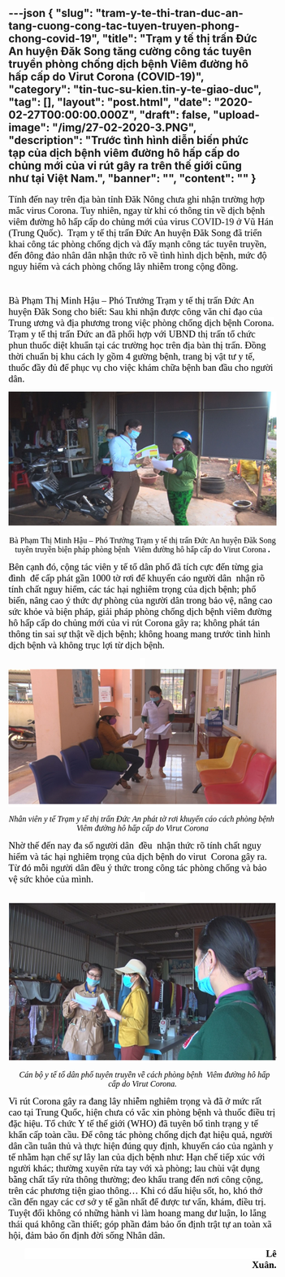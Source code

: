 ---json
{
    "slug": "tram-y-te-thi-tran-duc-an-tang-cuong-cong-tac-tuyen-truyen-phong-chong-covid-19",
    "title": "Trạm y tế thị trấn Đức An huyện Đăk Song  tăng cường công tác tuyên truyền phòng chống dịch bệnh Viêm đường hô hấp cấp do Virut Corona  (COVID-19)",
    "category": "tin-tuc-su-kien.tin-y-te-giao-duc",
    "tag": [],
    "layout": "post.html",
    "date": "2020-02-27T00:00:00.000Z",
    "draft": false,
    "upload-image": "/img/27-02-2020-3.PNG",
    "description": "Trước tình hình diễn biến phức tạp của dịch bệnh viêm đường hô hấp cấp do chủng mới của vi rút gây ra trên thế giới cũng như tại Việt Nam.",
    "banner": "",
    "__content__": ""
}
---
<p style="margin-right:-18pt"><span style="font-family:Times New Roman,Times,serif"><span style="font-size:14.0pt"><span style="background-color:white"><span style="color:black">T&iacute;nh đến nay tr&ecirc;n địa b&agrave;n tỉnh Đăk N&ocirc;ng chưa ghi nhận trường hợp mắc virus Corona. Tuy nhi&ecirc;n, ngay từ khi c&oacute; th&ocirc;ng tin về dịch bệnh vi&ecirc;m đường h&ocirc; hấp cấp do chủng mới của virus </span></span></span><span style="font-size:14.0pt"><span style="color:#141515">COVID-19</span></span><span style="font-size:14.0pt"><span style="background-color:white"><span style="color:black"> ở Vũ H&aacute;n (Trung Quốc).&nbsp; Trạm y tế thị trấn Đức An huyện Đăk Song đ&atilde; triển khai c&ocirc;ng t&aacute;c ph&ograve;ng chống dịch v&agrave; đẩy mạnh c&ocirc;ng t&aacute;c tuy&ecirc;n truyền, đến đ&ocirc;ng đảo nh&acirc;n d&acirc;n nhận thức r&otilde; về t&igrave;nh h&igrave;nh dịch bệnh, mức độ nguy hiểm v&agrave; c&aacute;ch ph&ograve;ng chống l&acirc;y nhiễm trong cộng đồng.</span></span></span></span></p>

<p style="margin-right:-18pt">&nbsp;</p>

<p style="margin-right:-18pt"><span style="font-family:Times New Roman,Times,serif"><span style="font-size:14.0pt"><span style="background-color:white"><span style="color:black">B&agrave; Phạm Thị Minh Hậu &ndash; Ph&oacute; Trưởng Trạm y tế thị trấn Đức An huyện Đăk Song cho biết: Sau khi nhận được c&ocirc;ng văn chỉ đạo của Trung ương v&agrave; địa phương trong việc ph&ograve;ng chống dịch bệnh Corona. Trạm y tế thị trấn Đức an đ&atilde; phối hợp với UBND thị trấn tổ chức phun thuốc diệt khuẩn tại c&aacute;c trường học tr&ecirc;n địa b&agrave;n thị trấn. Đồng thời chuẩn bị khu c&aacute;ch ly gồm 4 gường bệnh, trang bị vật tư y tế, thuốc đầy đủ để phục vụ cho việc kh&aacute;m chữa bệnh ban đầu cho người d&acirc;n. </span></span></span></span></p>

<p style="margin-right:-18pt; text-align:center"><img alt="" src="/img/27-02-2020-1.PNG" /></p>

<p style="margin-right:-18pt; text-align:center"><span style="font-family:Times New Roman,Times,serif"><span style="font-size:16px"><span style="background-color:white"><span style="color:black">B&agrave; Phạm Thị Minh Hậu &ndash; Ph&oacute; Trưởng Trạm y tế thị trấn Đức An huyện Đăk Song tuy&ecirc;n truyền biện ph&aacute;p ph&ograve;ng bệnh&nbsp; Vi&ecirc;m đường h&ocirc; hấp cấp do Virut Corona<strong> . </strong></span></span></span></span></p>

<p style="margin-right:-18pt"><span style="font-family:Times New Roman,Times,serif"><span style="font-size:14.0pt"><span style="background-color:white"><span style="color:black">B&ecirc;n cạnh đ&oacute;, cộng t&aacute;c vi&ecirc;n y tế tổ d&acirc;n phố đ&atilde; t&iacute;ch cực đến từng gia đ&igrave;nh&nbsp; để cấp ph&aacute;t gần 1000 tờ rơi để khuyến c&aacute;o người d&acirc;n&nbsp; nhận r&otilde; t&iacute;nh chất nguy hiểm, c&aacute;c t&aacute;c hại nghi&ecirc;m trọng của dịch bệnh; phổ biến, n&acirc;ng cao &yacute; thức dự ph&ograve;ng của người d&acirc;n trong bảo vệ, n&acirc;ng cao sức khỏe v&agrave; biện ph&aacute;p, giải ph&aacute;p ph&ograve;ng chống dịch bệnh vi&ecirc;m đường h&ocirc; hấp cấp do chủng mới của vi r&uacute;t Corona g&acirc;y ra; kh&ocirc;ng ph&aacute;t t&aacute;n th&ocirc;ng tin sai sự thật về dịch bệnh; kh&ocirc;ng hoang mang trước t&igrave;nh h&igrave;nh dịch bệnh v&agrave; kh&ocirc;ng trục lợi từ dịch bệnh. </span></span></span></span></p>

<p style="margin-right:-18pt; text-align:center"><span style="font-family:Times New Roman,Times,serif"><span style="font-size:14.0pt"><span style="background-color:white"><span style="color:black">&nbsp;&nbsp;<img alt="" src="/img/27-02-2020-2.PNG" /></span></span></span></span></p>

<p style="margin-right:-18pt; text-align:center"><span style="font-family:Times New Roman,Times,serif"><span style="font-size:16px"><em><span style="background-color:white"><span style="color:black">Nh&acirc;n vi&ecirc;n y tế Trạm y tế thị trấn Đức An ph&aacute;t tờ rơi khuyến c&aacute;o c&aacute;ch ph&ograve;ng bệnh&nbsp; Vi&ecirc;m đường h&ocirc; hấp cấp do Virut Corona</span></span></em></span></span></p>

<p style="margin-right:-18pt"><span style="font-family:Times New Roman,Times,serif"><span style="font-size:14.0pt"><span style="background-color:white"><span style="color:black">Nhờ thế đến nay đa số người d&acirc;n&nbsp; đều&nbsp; nhận thức r&otilde; t&iacute;nh chất nguy hiểm v&agrave; t&aacute;c hại nghi&ecirc;m trọng của dịch bệnh do virut&nbsp; Corona g&acirc;y ra. Từ đ&oacute; mỗi người d&acirc;n đều &yacute; thức trong c&ocirc;ng t&aacute;c ph&ograve;ng chống v&agrave; bảo vệ sức khỏe của m&igrave;nh. </span></span></span></span></p>

<p style="margin-right:-18pt; text-align:center"><span style="font-family:Times New Roman,Times,serif"><span style="font-size:14.0pt"><span style="background-color:white"><span style="color:black">&nbsp;&nbsp;<img alt="" src="/img/27-02-2020-3.PNG" /></span></span></span></span></p>

<p style="margin-right:-18pt; text-align:center"><span style="font-family:Times New Roman,Times,serif"><span style="font-size:16px">&nbsp; <em><span style="background-color:white"><span style="color:black">C&aacute;n bộ y tế tổ d&acirc;n phố tuy&ecirc;n truyền về c&aacute;ch</span></span></em> <em><span style="background-color:white"><span style="color:black">ph&ograve;ng bệnh&nbsp; Vi&ecirc;m đường h&ocirc; hấp cấp do Virut Corona.</span></span></em></span></span></p>

<p style="margin-right:-18pt"><span style="font-family:Times New Roman,Times,serif"><span style="font-size:14.0pt"><span style="background-color:white"><span style="color:black">Vi r&uacute;t Corona g&acirc;y ra đang l&acirc;y nhiễm nghi&ecirc;m trọng v&agrave; đ&atilde; ở mức rất cao tại Trung Quốc, hiện chưa c&oacute; vắc xin ph&ograve;ng bệnh v&agrave; thuốc điều trị đặc hiệu. Tổ chức Y tế thế giới (WHO) đ&atilde; tuy&ecirc;n bố t&igrave;nh trạng y tế khẩn cấp to&agrave;n cầu. Để c&ocirc;ng t&aacute;c ph&ograve;ng chống dịch đạt hiệu quả, người d&acirc;n cần tu&acirc;n thủ v&agrave; thực hiện đ&uacute;ng quy định, khuyến c&aacute;o của ng&agrave;nh y tế nhằm hạn chế sự l&acirc;y lan của dịch bệnh như: Hạn chế tiếp x&uacute;c với người kh&aacute;c; thường xuy&ecirc;n rửa tay với x&agrave; ph&ograve;ng; lau ch&ugrave;i vật dụng bằng chất tẩy rửa th&ocirc;ng thường; đeo khẩu trang đến nơi c&ocirc;ng cộng, tr&ecirc;n c&aacute;c phương tiện giao th&ocirc;ng&hellip; Khi c&oacute; dấu hiệu sốt, ho, kh&oacute; thở cần đến ngay c&aacute;c cơ sở y tế gần nhất để được tư vấn, kh&aacute;m, điều trị. Tuyệt đối kh&ocirc;ng c&oacute; những h&agrave;nh vi l&agrave;m hoang mang dư luận, lo lắng th&aacute;i qu&aacute; kh&ocirc;ng cần thiết; g&oacute;p phần đảm bảo ổn định trật tự an to&agrave;n x&atilde; hội, đảm bảo ổn định đời sống Nh&acirc;n d&acirc;n.</span></span></span></span></p>

<p style="margin-right:-18pt; text-align:right"><span style="font-family:Times New Roman,Times,serif"><span style="font-size:14.0pt"><span style="background-color:white"><span style="color:black">&nbsp;&nbsp;&nbsp;&nbsp;&nbsp;&nbsp;&nbsp;&nbsp;&nbsp;&nbsp;&nbsp;&nbsp;&nbsp;&nbsp;&nbsp;&nbsp;&nbsp;&nbsp;&nbsp;&nbsp;&nbsp;&nbsp;&nbsp;&nbsp;&nbsp;&nbsp;&nbsp;&nbsp;&nbsp;&nbsp;&nbsp;&nbsp;&nbsp;&nbsp;&nbsp;&nbsp;&nbsp;&nbsp;&nbsp;&nbsp;&nbsp;&nbsp;&nbsp;&nbsp;&nbsp;&nbsp;&nbsp;&nbsp;&nbsp;&nbsp;&nbsp;&nbsp;&nbsp;&nbsp;&nbsp;&nbsp;&nbsp;&nbsp;&nbsp;&nbsp;&nbsp;&nbsp;&nbsp;&nbsp;&nbsp;&nbsp;&nbsp;&nbsp;&nbsp;&nbsp;&nbsp;&nbsp;&nbsp;&nbsp;&nbsp;&nbsp;&nbsp;&nbsp;&nbsp;&nbsp;&nbsp;&nbsp;&nbsp;&nbsp;&nbsp;&nbsp;&nbsp;&nbsp;&nbsp;&nbsp;&nbsp;&nbsp;&nbsp;&nbsp;&nbsp;&nbsp;&nbsp;&nbsp;&nbsp;&nbsp;&nbsp; <strong>L&ecirc; Xu&acirc;n.</strong></span></span></span></span></p>
